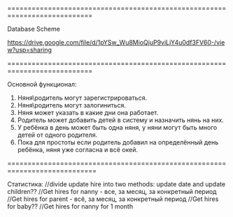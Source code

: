 ===========================================================================

Database Scheme

https://drive.google.com/file/d/1pYSw_Wu8MioQjuP9viLjY4u0df3FV60-/view?usp=sharing

===========================================================================

Основной функционал:

1. Няня\родитель могут зарегистрироваться.
2. Няня\родитель могут залогиниться.
3. Няня может указать в какие дни она работает.
4. Родитель может добавить детей в систему и назначить нянь на них.
5. У ребёнка в день может быть одна няня, у няни могут быть много детей от одного родителя.
6. Пока для простоты если родитель добавил на определённый день ребёнка, няня уже согласна и всё окей.

============================================================================

Статистика:
//divide update hire into two methods: update date and update children??
//Get hires for nanny - все, за месяц, за конкретный период
//Get hires for parent - всё, за месяц, за конкретный период
//Get hires for baby??
//Get hires for nanny for 1 month
